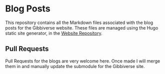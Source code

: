 # Blog Posts

This repository contains all the Markdown files associated with the blog posts for the Gibbiverse website. These files are managed using the Hugo static site generator, in the [Website Repository](https://github.com/ScottGibb/Gibbiverse).

## Pull Requests

Pull Requests for the blogs are very welcome here. Once made I will merge them in and manually update the submodule for the Gibbiverse site.